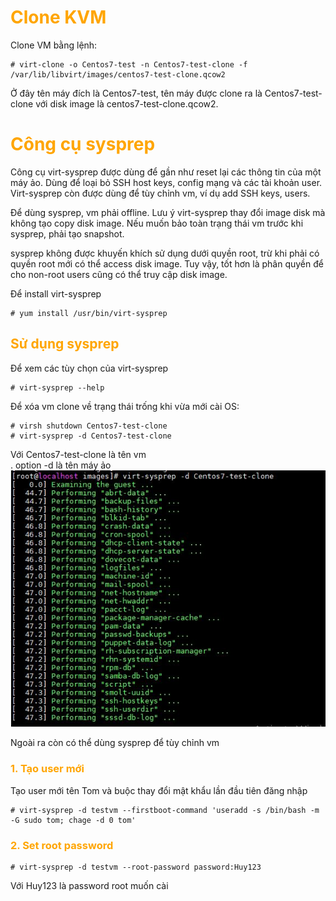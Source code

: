<h1 style="color:orange">Clone KVM</h1>
 Clone VM bằng lệnh:

    # virt-clone -o Centos7-test -n Centos7-test-clone -f /var/lib/libvirt/images/centos7-test-clone.qcow2
Ở đây tên máy đích là Centos7-test, tên máy được clone ra là Centos7-test-clone với disk image là centos7-test-clone.qcow2.
<h1 style="color:orange">Công cụ sysprep</h1>
Công cụ virt-sysprep được dùng để gần như reset lại các thông tin của một máy ảo. Dùng để loại bỏ SSH host keys, config mạng và các tài khoản user. Virt-sysprep còn được dùng để tùy chỉnh vm, ví dụ add SSH keys, users.

Để dùng sysprep, vm phải offline. Lưu ý virt-sysprep thay đổi image disk mà không tạo copy disk image. Nếu muốn bảo toàn trạng thái vm trước khi sysprep, phải tạo snapshot.

sysprep không được khuyến khích sử dụng dưới quyền root, trừ khi phải có quyền root mới có thể access disk image. Tuy vậy, tốt hơn là phân quyền để cho non-root users cũng có thể truy cập disk image.

Để install virt-sysprep

    # yum install /usr/bin/virt-sysprep
<h2 style="color:orange">Sử dụng sysprep</h2>
Để xem các tùy chọn của virt-sysprep

    # virt-sysprep --help
Để xóa vm clone về trạng thái trống khi vừa mới cài OS:

    # virsh shutdown Centos7-test-clone
    # virt-sysprep -d Centos7-test-clone
Với Centos7-test-clone là tên vm<br>
. option -d là tên máy ảo<br>
![sysprep1](../../HUYNP/06.KVM/img/sysprep1.JPG)

Ngoài ra còn có thể dùng sysprep để tùy chỉnh vm
<h3 style="color:orange">1. Tạo user mới</h3>
Tạo user mới tên Tom và buộc thay đổi mật khẩu lần đầu tiên đăng nhập

    # virt-sysprep -d testvm --firstboot-command 'useradd -s /bin/bash -m -G sudo tom; chage -d 0 tom'
<h3 style="color:orange">2. Set root password</h3>

    # virt-sysprep -d testvm --root-password password:Huy123
Với Huy123 là password root muốn cài
